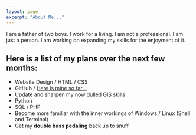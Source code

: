 ```yaml
---
layout: page
excerpt: "About Me..."
---
```


I am a father of two boys. I work for a living. I am not a professional. I am just a person. I am working on expanding my skills for the enjoyment of it.

## Here is a list of my plans over the next few months:

- Website Design / HTML / CSS
- GitHub / [Here is mine so far...](https://dirkles68.github.io/)
- Update and sharpen my now dulled GIS skills
- Python
- SQL / PHP
- Become more familiar with the inner workings of Windows / Linux (Shell and Terminal)
- Get my __double bass pedaling__ back up to snuff
